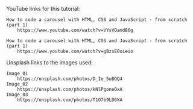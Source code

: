 YouTube links for this tutorial:

    How to code a carousel with HTML, CSS and JavaScript - from scratch (part 1)
        https://www.youtube.com/watch?v=VYsVOamdB0g

    How to code a carousel with HTML, CSS and JavaScript - from scratch (part 1)
        https://www.youtube.com/watch?v=gBzsE0oieio

<!-- ================================================================================ -->

Unsplash links to the images used:

    Image_01
        https://unsplash.com/photos/D_Ie_5uBOQ4
    Image_02
        https://unsplash.com/photos/kNlPgoneOxA
    Image_03
        https://unsplash.com/photos/T1O7b9LD6XA